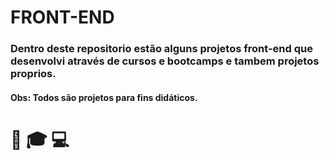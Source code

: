 # FRONT-END 

### Dentro deste repositorio estão alguns projetos front-end que desenvolvi através de cursos e bootcamps e tambem projetos proprios.
#### Obs: Todos são projetos para fins didáticos. 
# :book: :mortar_board: 💻


